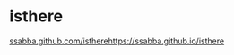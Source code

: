 # isthere
<a href="[ssabba.github.com/isthere](https://ssabba.github.io/isthere)https://ssabba.github.io/isthere">[ssabba.github.com/isthere](https://ssabba.github.io/isthere)https://ssabba.github.io/isthere</a>


